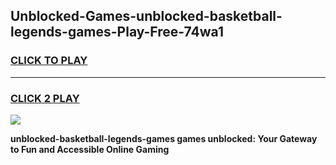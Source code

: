 
## Unblocked-Games-unblocked-basketball-legends-games-Play-Free-74wa1
<h3>
<a href="https://premium76.site?title=unblocked-basketball-legends-games&ref=10A">CLICK TO PLAY</a></h3>
<hr>

<h3>
<a href="https://premium76.site?title=unblocked-basketball-legends-games&ref=10A">CLICK 2 PLAY</a>
  
</h3>

<a href="https://premium76.site?title=unblocked-basketball-legends-games&ref=10A"><img src="https://clearcache.store/games.png"></a>


**unblocked-basketball-legends-games games unblocked: Your Gateway to Fun and Accessible Online Gaming**

